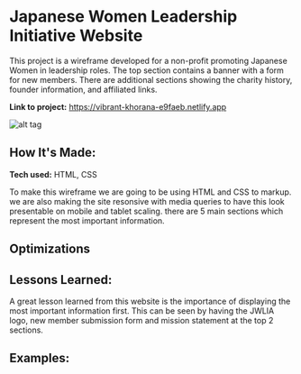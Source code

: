 # Japanese Women Leadership Initiative Website
This project is a wireframe developed for a non-profit promoting Japanese Women in leadership roles. The top section contains a banner with a form for new members. There are additional sections showing the charity history, founder information, and affiliated links. 

**Link to project:** https://vibrant-khorana-e9faeb.netlify.app

![alt tag](images/live_screenshot)

## How It's Made:

**Tech used:** HTML, CSS

To make this wireframe we are going to be using HTML and CSS to markup. we are also making the site resonsive with media queries to have this look presentable on mobile and tablet scaling. there are 5 main sections which represent the most important information.

## Optimizations


## Lessons Learned:

A great lesson learned from this website is the importance of displaying the most important information first. This can be seen by having the JWLIA logo, new member submission form and mission statement at the top 2 sections.

## Examples:



